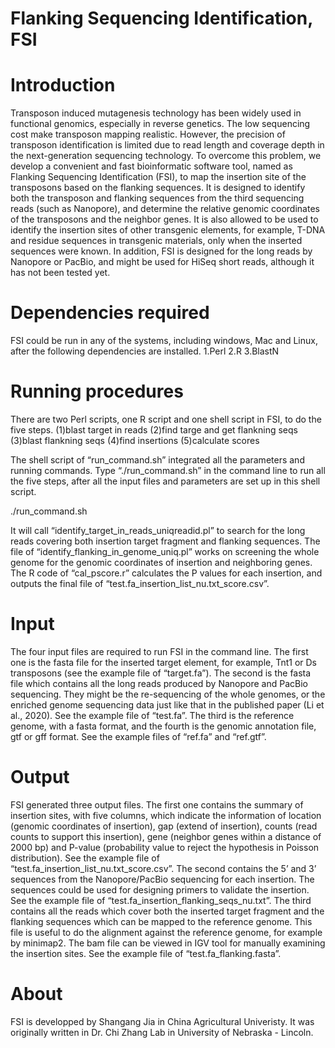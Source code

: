 # Flanking Sequencing Identification, FSI

# Introduction
Transposon induced mutagenesis technology has been widely used in functional genomics, especially in reverse genetics. The low sequencing cost make transposon mapping realistic. However, the precision of transposon identification is limited due to read length and coverage depth in the next-generation sequencing technology. To overcome this problem, we develop a convenient and fast bioinformatic software tool, named as Flanking Sequencing Identification (FSI), to map the insertion site of the transposons based on the flanking sequences. It is designed to identify both the transposon and flanking sequences from the third sequencing reads (such as Nanopore), and determine the relative genomic coordinates of the transposons and the neighbor genes. It is also allowed to be used to identify the insertion sites of other transgenic elements, for example, T-DNA and residue sequences in transgenic materials, only when the inserted sequences were known. 
In addition, FSI is designed for the long reads by Nanopore or PacBio, and might be used for HiSeq short reads, although it has not been tested yet. 

# Dependencies required
FSI could be run in any of the systems, including windows, Mac and Linux, after the following dependencies are installed. 
        1.Perl
        2.R
        3.BlastN

# Running procedures
There are two Perl scripts, one R script and one shell script in FSI, to do the five steps. 
        (1)blast target in reads
        (2)find targe and get flankning seqs
        (3)blast flankning seqs
        (4)find insertions
        (5)calculate scores

The shell script of “run_command.sh” integrated all the parameters and running commands. Type “./run_command.sh” in the command line to run all the five steps, after all the input files and parameters are set up in this shell script. 

./run_command.sh

It will call “identify_target_in_reads_uniqreadid.pl” to search for the long reads covering both insertion target fragment and flanking sequences. The file of “identify_flanking_in_genome_uniq.pl” works on screening the whole genome for the genomic coordinates of insertion and neighboring genes. The R code of “cal_pscore.r” calculates the P values for each insertion, and outputs the final file of “test.fa_insertion_list_nu.txt_score.csv”. 

# Input
The four input files are required to run FSI in the command line. 
The first one is the fasta file for the inserted target element, for example, Tnt1 or Ds transposons (see the example file of “target.fa”). 
The second is the fasta file which contains all the long reads produced by Nanopore and PacBio sequencing. They might be the re-sequencing of the whole genomes, or the enriched genome sequencing data just like that in the published paper (Li et al., 2020). See the example file of “test.fa”. 
The third is the reference genome, with a fasta format, and the fourth is the genomic annotation file, gtf or gff format. See the example files of “ref.fa” and “ref.gtf”.

# Output
FSI generated three output files. The first one contains the summary of insertion sites, with five columns, which indicate the information of location (genomic coordinates of insertion), gap (extend of insertion), counts (read counts to support this insertion), gene (neighbor genes within a distance of 2000 bp) and P-value (probability value to reject the hypothesis in Poisson distribution). See the example file of “test.fa_insertion_list_nu.txt_score.csv”.
The second contains the 5’ and 3’ sequences from the Nanopore/PacBio sequencing for each insertion. The sequences could be used for designing primers to validate the insertion. See the example file of “test.fa_insertion_flanking_seqs_nu.txt”.
The third contains all the reads which cover both the inserted target fragment and the flanking sequences which can be mapped to the reference genome. This file is useful to do the alignment against the reference genome, for example by minimap2. The bam file can be viewed in IGV tool for manually examining the insertion sites. See the example file of “test.fa_flanking.fasta”. 

# About
FSI is developped by Shangang Jia in China Agricultural Univeristy. It was originally written in Dr. Chi Zhang Lab in University of Nebraska - Lincoln. 

